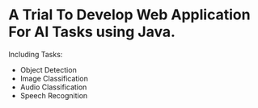 # A Trial To Develop Web Application For AI Tasks using Java.

Including Tasks:
- Object Detection
- Image Classification
- Audio Classification
- Speech Recognition